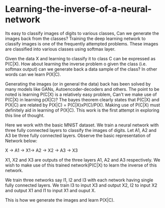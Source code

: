 # Learning-the-inverse-of-a-neural-network
Its easy to classify images of digits to various classes, Can we generate the images back from the classes?
Training the deep learning network to classify images is one of the frequently attempted problems. These images are classified
into various classes using softmax layer. 

Given the data X and learning to classify it to class C can be expressed as P(C|X). How about learning the inverse problem o
given the class (i.e. softmax output) can we generate back a data sample of the class? In other words can we learn P(X|C).

Generating the images (or in general the data) back has been solved by many models like GANs, Autoencoder-decoders and others.
The point to be noted is learning P(C|X) is a relatively easy problem, Can't we make use of P(C|X) in learning p(X|C)? 
The bayes theorem clearly states that P(C|X) and P(X|C) are related by P(X|C) = P(C|X)xP(C)/P(X). Making use of P(C|X) must 
definitely aid in learning of P(X|C). This work is the first attempt in exploring this line of thought. 

Here we work with the basic MNIST dataset. We train a neural network with three fully connected layers to classify the images 
of digits. Let A1, A2 and A3 be three fully connected layers.
Observe the basic representation of Network below: 

X -> A1 -> X1-> A2 -> X2 -> A3 -> X3

X1, X2 and X3 are outputs of the three layers A1, A2 and A3 respectively. We wish to make use of this trained network(P(C|X) 
to learn the inverse of this network.

We train three networks say I1, I2 and I3 with each network having single fully connected layers. We train I3 to input X3 
and output X2, I2 to input X2 and output X1 and I1 to input X1 and ouput X.

This is how we generate the images and learn P(X|C).
